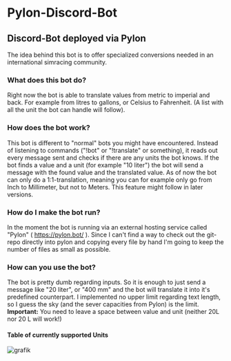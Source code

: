 # Pylon-Discord-Bot
## Discord-Bot deployed via Pylon
The idea behind this bot is to offer specialized conversions needed in an international simracing community. 
### What does this bot do?
Right now the bot is able to translate values from metric to imperial and back. For example from litres to gallons, or Celsius to Fahrenheit. (A list with all the unit the bot can handle will follow).
### How does the bot work?
This bot is different to "normal" bots you might have encountered. Instead of listening to commands ("!bot" or "!translate" or something), it reads out every message sent and checks if there are any units the bot knows. If the bot finds a value and a unit (for example "10 liter") the bot will send a message with the found value and the translated value. As of now the bot can only do a 1:1-translation, meaning you can for example only go from Inch to Millimeter, but not to Meters. This feature might follow in later versions.
### How do I make the bot run?
In the moment the bot is running via an external hosting service called "Pylon" ( https://pylon.bot/ ). Since I can't find a way to check out the git-repo directly into pylon and copying every file by hand I'm going to keep the number of files as small as possible.  
### How can you use the bot? 
The bot is pretty dumb regarding inputs. So it is enough to just send a message like "20 liter", or "400 mm" and the bot will translate it into it's predefined counterpart.  I implemented no upper limit regarding text length, so I guess the sky (and the sever capacities from Pylon) is the limit.
**Important:** You need to leave a space between value and unit (neither 20L nor 20  L will work!) 

#### Table of currently supported Units
![grafik](https://user-images.githubusercontent.com/29162492/134780756-85c6d086-a7c3-4641-8b5e-42408bd26f58.png)
